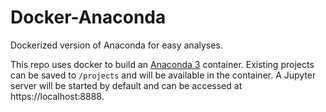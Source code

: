 # Docker-Anaconda
Dockerized version of Anaconda for easy analyses.

This repo uses docker to build an [Anaconda 3](https://hub.docker.com/r/continuumio/anaconda3/) container. Existing projects can be saved to `/projects` and will be available in the container. A Jupyter server will be started by default and can be accessed at https://localhost:8888.
